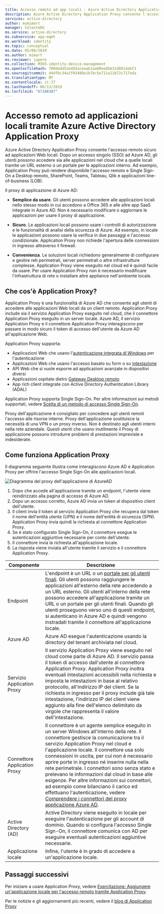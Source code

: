 ```yaml
---
title: Accesso remoto ad app locali - Azure Active Directory Application Proxy | Microsoft Docx
description: Azure Active Directory Application Proxy consente l'accesso remoto sicuro ad applicazioni Web locali. Dopo un accesso singolo (SSO) ad Azure AD, gli utenti possono accedere sia alle applicazioni nel cloud che a quelle locali tramite un URL esterno o un portale per le applicazioni interno. Ad esempio, Application Proxy può rendere disponibile l'accesso remoto e Single Sign-On a Desktop remoto, SharePoint, Teams, Tableau, Qlik e applicazioni line-of-business (LOB).
services: active-directory
author: msmimart
manager: CelesteDG
ms.service: active-directory
ms.subservice: app-mgmt
ms.workload: identity
ms.topic: conceptual
ms.date: 05/09/2019
ms.author: mimart
ms.reviewer: japere
ms.collection: M365-identity-device-management
ms.openlocfilehash: 780dedd52e492aceaab1aa00eedb631d0814ebf3
ms.sourcegitcommit: d4dfbc34a1f03488e1b7bc5e711a11b72c717ada
ms.translationtype: MT
ms.contentlocale: it-IT
ms.lasthandoff: 06/13/2019
ms.locfileid: "67108387"
---
```

# <a name="remote-access-to-on-premises-applications-through-azure-active-directorys-application-proxy"></a>Accesso remoto ad applicazioni locali tramite Azure Active Directory Application Proxy 

Azure Active Directory Application Proxy consente l'accesso remoto sicuro ad applicazioni Web locali. Dopo un accesso singolo (SSO) ad Azure AD, gli utenti possono accedere sia alle applicazioni nel cloud che a quelle locali tramite un URL esterno o un portale per le applicazioni interno. Ad esempio, Application Proxy può rendere disponibile l'accesso remoto e Single Sign-On a Desktop remoto, SharePoint, Teams, Tableau, Qlik e applicazioni line-of-business (LOB).

Il proxy di applicazione di Azure AD:

- **Semplice da usare**. Gli utenti possono accedere alle applicazioni locali nello stesso modo in cui accedono a Office 365 e alle altre app SaaS integrate in Azure AD. Non è necessario modificare o aggiornare le applicazioni per usare il proxy di applicazione. 

- **Sicuro**. Le applicazioni locali possono usare i controlli di autorizzazione e le funzionalità di analisi della sicurezza di Azure. Ad esempio, in locale le applicazioni possono usare la verifica in due passaggi e l'accesso condizionale. Application Proxy non richiede l'apertura delle connessioni in ingresso attraverso il firewall.
 
- **Convenienza**. Le soluzioni locali richiedono generalmente di configurare e gestire reti perimetrali, server perimetrali o altre infrastrutture complesse. Application Proxy viene eseguito nel cloud ed è quindi facile da usare. Per usare Application Proxy non è necessario modificare l'infrastruttura di rete o installare altre appliance nell'ambiente locale.

## <a name="what-is-application-proxy"></a>Che cos'è Application Proxy?
Application Proxy è una funzionalità di Azure AD che consente agli utenti di accedere alle applicazioni Web locali da un client remoto. Application Proxy include sia il servizio Application Proxy eseguito nel cloud, che il connettore Application Proxy eseguito in un server locale. Azure AD, il servizio Application Proxy e il connettore Application Proxy interagiscono per passare in modo sicuro il token di accesso dell'utente da Azure AD all'applicazione Web.

Application Proxy supporta:

* Applicazioni Web che usano l'[autenticazione integrata di Windows](application-proxy-configure-single-sign-on-with-kcd.md) per l'autenticazione  
* Applicazioni Web che usano l'accesso basato su form o su [intestazione](application-proxy-configure-single-sign-on-with-ping-access.md)  
* API Web che si vuole esporre ad applicazioni avanzate in dispositivi diversi  
* Applicazioni ospitate dietro [Gateway Desktop remoto](application-proxy-integrate-with-remote-desktop-services.md)  
* App rich client integrate con Active Directory Authentication Library (ADAL)

Application Proxy supporta Single Sign-On. Per altre informazioni sui metodi supportati, vedere [Scelta di un metodo di accesso Single Sign-On](what-is-single-sign-on.md#choosing-a-single-sign-on-method).

Proxy dell'applicazione è consigliato per concedere agli utenti remoti l'accesso alle risorse interne. Proxy dell'applicazione sostituisce la necessità di una VPN o un proxy inverso. Non è destinato agli utenti interni nella rete aziendale.  Questi utenti che usano inutilmente il Proxy di applicazione possono introdurre problemi di prestazioni impreviste e indesiderate.

## <a name="how-application-proxy-works"></a>Come funziona Application Proxy

Il diagramma seguente illustra come interagiscono Azure AD e Application Proxy per offrire l'accesso Single Sign-On alle applicazioni locali.

![Diagramma del proxy dell'applicazione di AzureAD](./media/application-proxy/azureappproxxy.png)

1. Dopo che accede all'applicazione tramite un endpoint, l'utente viene reindirizzato alla pagina di accesso di Azure AD. 
2. Dopo un accesso corretto, Azure AD invia un token al dispositivo client dell'utente.
3. Il client invia il token al servizio Application Proxy che recupera dal token il nome dell'entità utente (UPN) e il nome dell'entità di sicurezza (SPN). Application Proxy invia quindi la richiesta al connettore Application Proxy.
4. Se è stato configurato Single Sign-On, il connettore esegue le autenticazioni aggiuntive necessarie per conto dell'utente.
5. Il connettore invia la richiesta all'applicazione locale.  
6. La risposta viene inviata all'utente tramite il servizio e il connettore Application Proxy.

| Componente | Descrizione |
| --------- | ----------- |
| Endpoint  | L'endpoint è un URL o un [portale per gli utenti finali](end-user-experiences.md). Gli utenti possono raggiungere le applicazioni all'esterno della rete accedendo a un URL esterno. Gli utenti all'interno della rete possono accedere all'applicazione tramite un URL o un portale per gli utenti finali. Quando gli utenti proseguono verso uno di questi endpoint, si autenticano in Azure AD e quindi vengono instradati tramite il connettore all'applicazione locale.|
| Azure AD | Azure AD esegue l'autenticazione usando la directory del tenant archiviata nel cloud. |
| Servizio Application Proxy | Il servizio Application Proxy viene eseguito nel cloud come parte di Azure AD. Il servizio passa il token di accesso dall'utente al connettore Application Proxy. Application Proxy inoltra eventuali intestazioni accessibili nella richiesta e imposta le intestazioni in base al relativo protocollo, all'indirizzo IP del client. Se la richiesta in ingresso per il proxy include già tale intestazione, l'indirizzo IP del client viene aggiunto alla fine dell'elenco delimitato da virgole che rappresenta il valore dell'intestazione.|
| Connettore Application Proxy | Il connettore è un agente semplice eseguito in un server Windows all'interno della rete. Il connettore gestisce la comunicazione tra il servizio Application Proxy nel cloud e l'applicazione locale. Il connettore usa solo connessioni in uscita, per cui non è necessario aprire porte in ingresso né inserire nulla nella rete perimetrale. I connettori sono senza stato e prelevano le informazioni dal cloud in base alle esigenze. Per altre informazioni sui connettori, ad esempio come bilanciano il carico ed effettuano l'autenticazione, vedere [Comprendere i connettori del proxy applicazione Azure AD](application-proxy-connectors.md).|
| Active Directory (AD) | Active Directory viene eseguito in locale per eseguire l'autenticazione per gli account di dominio. Quando si configura l'accesso Single Sign-On, il connettore comunica con AD per eseguire eventuali autenticazioni aggiuntive necessarie.
| Applicazione locale | Infine, l'utente è in grado di accedere a un'applicazione locale. 

## <a name="next-steps"></a>Passaggi successivi
Per iniziare a usare Application Proxy, vedere [Esercitazione: Aggiungere un'applicazione locale per l'accesso remoto tramite Application Proxy](application-proxy-add-on-premises-application.md). 

Per le notizie e gli aggiornamenti più recenti, vedere il [blog di Application Proxy](https://blogs.technet.com/b/applicationproxyblog/)



